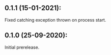 ## 0.1.1 (15-01-2021): 

Fixed catching exception thrown on process start.

## 0.1.0 (25-09-2020): 

Initial prerelease.